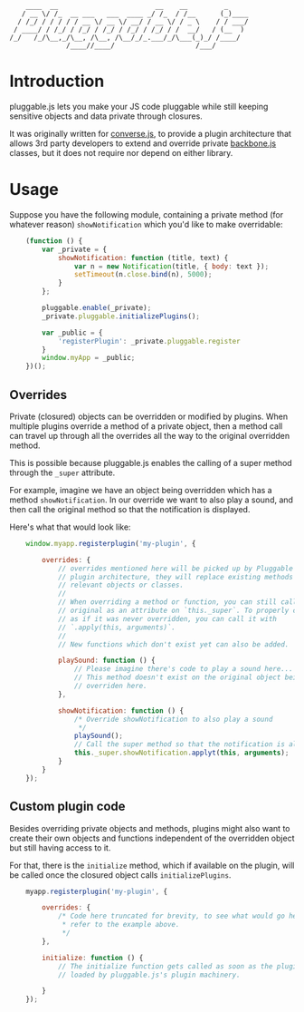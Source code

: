        ____  __                        __    __         _
       / __ \/ /_  __ ___   ___  ____ _/ /_  / /__      (_)____
      / /_/ / / / / / __ \/ __ \/ __/ / __ \/ / _ \    / / ___/
     / ____/ / /_/ / /_/ / /_/ / /_/ / /_/ / /  __/   / (__  )
    /_/   /_/\__,_/\__, /\__, /\__/_/_.___/_/\___(_)_/ /____/
                  /____//____/                    /___/ 

# Introduction

pluggable.js lets you make your JS code pluggable while still
keeping sensitive objects and data private through closures.

It was originally written for [converse.js](https://conversejs.org), to provide
a plugin architecture that allows 3rd party developers to extend and override
private [backbone.js](http://backbonejs.org) classes, but it does not require
nor depend on either library.

# Usage

Suppose you have the following module, containing a private method (for
whatever reason) `showNotification` which you'd like to make overridable:

``` Javascript
    (function () {
        var _private = {
            showNotification: function (title, text) {
                var n = new Notification(title, { body: text });
                setTimeout(n.close.bind(n), 5000);
            }
        };

        pluggable.enable(_private);
        _private.pluggable.initializePlugins();

        var _public = {
            'registerPlugin': _private.pluggable.register
        }
        window.myApp = _public;
    })();
```

## Overrides

Private (closured) objects can be overridden or modified by plugins. When multiple
plugins override a method of a private object, then a method call can travel up
through all the overrides all the way to the original overridden method.

This is possible because pluggable.js enables the calling of a super method
through the `_super` attribute.

For example, imagine we have an object being overridden which has a method
`showNotification`. In our override we want to also play a sound, and then call
the original method so that the notification is displayed.

Here's what that would look like:

``` Javascript
    window.myapp.registerplugin('my-plugin', {

        overrides: {
            // overrides mentioned here will be picked up by Pluggable's
            // plugin architecture, they will replace existing methods on the
            // relevant objects or classes.
            // 
            // When overriding a method or function, you can still call the
            // original as an attribute on `this._super`. To properly call it
            // as if it was never overridden, you can call it with
            // `.apply(this, arguments)`.
            //
            // New functions which don't exist yet can also be added.

            playSound: function () {
                // Please imagine there's code to play a sound here...
                // This method doesn't exist on the original object being
                // overriden here.
            },

            showNotification: function () {
                /* Override showNotification to also play a sound
                 */
                playSound();
                // Call the super method so that the notification is also shown.
                this._super.showNotification.applyt(this, arguments);
            }
        }
    });
```

## Custom plugin code

Besides overriding private objects and methods, plugins might also want to
create their own objects and functions independent of the overridden object but
still having access to it.

For that, there is the `initialize` method, which if available on the plugin,
will be called once the closured object calls `initializePlugins`.

``` Javascript
    myapp.registerplugin('my-plugin', {

        overrides: {
            /* Code here truncated for brevity, to see what would go here,
             * refer to the example above.
             */
        },

        initialize: function () {
            // The initialize function gets called as soon as the plugin is
            // loaded by pluggable.js's plugin machinery.

        }
    });
```
